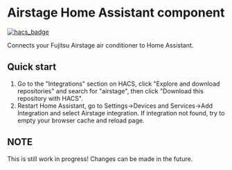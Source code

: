 # Airstage Home Assistant component

[![hacs_badge](https://img.shields.io/badge/HACS-Default-orange.svg)](https://github.com/custom-components/hacs)

Connects your Fujitsu Airstage air conditioner to Home Assistant.

## Quick start

1. Go to the "Integrations" section on HACS, click "Explore and download repositories" and search for "airstage", then click "Download this repository with HACS".
2. Restart Home Assistant, go to Settings->Devices and Services->Add Integration and select Airstage integration. If integration not found, try to empty your browser cache and reload page.

## NOTE

This is still work in progress! Changes can be made in the future.